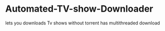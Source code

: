 # Automated-TV-show-Downloader
lets you downloads Tv shows without torrent
has multithreaded download
